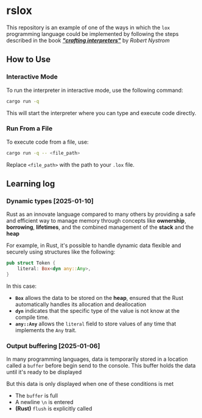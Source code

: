 # rslox
This repository is an example of one of the ways in which the `lox` programming language could be implemented by following the steps described in the book [***"crafting interpreters"***](https://craftinginterpreters.com/) by *Robert Nystrom*

## How to Use

### Interactive Mode
To run the interpreter in interactive mode, use the following command:
```bash
cargo run -q
```
This will start the interpreter where you can type and execute code directly.

### Run From a File
To execute code from a file, use:
```bash
cargo run -q -- <file_path>
```
Replace `<file_path>` with the path to your `.lox` file.

## Learning log

### Dynamic types [2025-01-10]
Rust as an innovate language compared to many others by providing a safe and efficient way to manage memory through concepts like **ownership**, **borrowing**, **lifetimes**, and the combined management of the **stack** and the **heap** 

For example, in Rust, it's possible to handle dynamic data flexible and securely using structures like the following:
```rust
pub struct Token { 
    literal: Box<dyn any::Any>,
}
```

In this case:
- **`Box`** allows the data to be stored on the **heap**, ensured that the Rust automatically handles its allocation and deallocation
- **`dyn`** indicates that the specific type of the value is not know at the compile time.
- **`any::Any`** allows the `literal` field to store values of any time that implements the `Any` trait.

### Output buffering [2025-01-06]
In many programming languages, data is temporarily stored in a location called a `buffer` before begin send to the console. This buffer holds the data until it's ready to be displayed

But this data is only displayed when one of these conditions is met
- The `buffer` is full
- A newline `\n` is entered
- **(Rust)** `flush` is explicitly called
